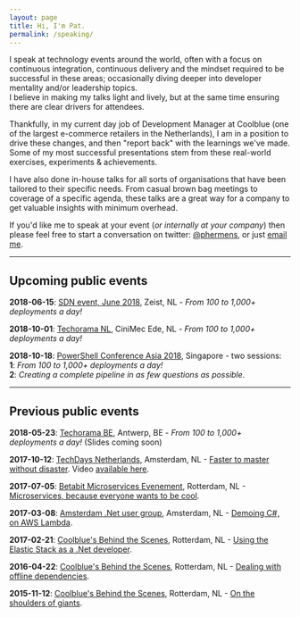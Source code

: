 ```yaml
---
layout: page
title: Hi, I'm Pat.
permalink: /speaking/
---
```


I speak at technology events around the world, often with a focus on continuous integration, continuous delivery and the mindset required to be successful in these areas; occasionally diving deeper into developer mentality and/or leadership topics.  
I believe in making my talks light and lively, but at the same time ensuring there are clear drivers for attendees.

Thankfully, in my current day job of Development Manager at Coolblue (one of the largest e-commerce retailers in the Netherlands), I am in a position to drive these changes, and then "report back" with the learnings we've made. Some of my most successful presentations stem from these real-world exercises, experiments & achievements.

I have also done in-house talks for all sorts of organisations that have been tailored to their specific needs. From casual brown bag meetings to coverage of a specific agenda, these talks are a great way for a company to get valuable insights with minimum overhead.

If you'd like me to speak at your event (_or internally at your company_) then please feel free to start a conversation on twitter: <data data-icon="ei-sc-twitter"></data> [@phermens](https://twitter.com/phermens), or just <data data-icon="ei-envelope"></data> [email me](mailto:p@hermens.com.au).

----

## Upcoming public events

**2018-06-15**: [SDN event, June 2018](https://www.sdn.nl/EVENTS/15-juni-2018), Zeist, NL - _From 100 to 1,000+ deployments a day!_

**2018-10-01**: [Techorama NL](https://techorama.nl), CiniMec Ede, NL - _From 100 to 1,000+ deployments a day!_

**2018-10-18**: [PowerShell Conference Asia 2018](http://psconf.asia), Singapore - two sessions:  
**1**: _From 100 to 1,000+ deployments a day!_  
**2**: _Creating a complete pipeline in as few questions as possible_.

----

## Previous public events

**2018-05-23**: [Techorama BE](https://techoramabelgium2018.sched.com/event/DjAe), Antwerp, BE - _From 100 to 1,000+ deployments a day!_ (Slides coming soon)

**2017-10-12**: [TechDays Netherlands](https://www.techdays.nl/Sessies/#809b5eab-8d48-489b-afb3-429e19b47b8a), Amsterdam, NL - [Faster to master without disaster](https://www.slideshare.net/PHeonix25/faster-to-master-without-disaster). Video [available here](https://www.youtube.com/watch?v=uiRkWinlvY0).

**2017-07-05**: [Betabit Microservices Evenement](https://betabit.nl/over-ons/evenementen), Rotterdam, NL - [Microservices, because everyone wants to be cool](https://www.slideshare.net/PHeonix25/microservices-because-everyone-wants-to-be-cool).

**2017-03-08**: [Amsterdam .Net user group](https://www.meetup.com/Amsterdam-NET/events/237831821/), Amsterdam, NL - [Demoing C#, on AWS Lambda](https://www.slideshare.net/PHeonix25/c-aws-lambda).

**2017-02-21**: [Coolblue's Behind the Scenes](https://www.coolblue.nl/behindthescenes2102), Rotterdam, NL - [Using the Elastic Stack as a .Net developer](https://www.slideshare.net/PHeonix25/behind-the-scenes-at-coolblue-feb-2017).

**2016-04-22**: [Coolblue's Behind the Scenes](https://www.coolblue.nl/behindthescenes2104), Rotterdam, NL - [Dealing with offline dependencies](http://www.slideshare.net/PHeonix25/behind-the-scenes-at-coolblue-april-2016-61234596).

**2015-11-12**: [Coolblue's Behind the Scenes](https://www.coolblue.nl/behindthescenes1211), Rotterdam, NL - [On the shoulders of giants](http://www.slideshare.net/CBbehindthescenes/coolblue-behind-the-scenes-pat-hermens-on-the-shoulders-of-giants-55080577).
